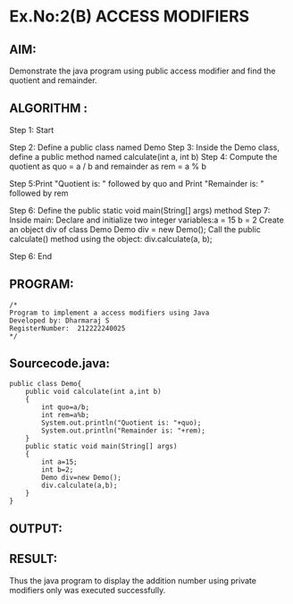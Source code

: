# Ex.No:2(B) ACCESS MODIFIERS

## AIM:
Demonstrate the java program using public access modifier and find the quotient and remainder.

## ALGORITHM :
Step 1: Start

Step 2: Define a public class named Demo
Step 3: Inside the Demo class, define a public method named calculate(int a, int b)
Step 4: Compute the quotient as quo = a / b and remainder as rem = a % b


Step 5:Print "Quotient is: " followed by quo and Print "Remainder is: " followed by rem

Step 6: Define the public static void main(String[] args) method
Step 7: Inside main: Declare and initialize two integer variables:a = 15 b = 2
Create an object div of class Demo
Demo div = new Demo();
Call the public calculate() method using the object:
div.calculate(a, b);

Step 6: End








## PROGRAM:
 ```
/*
Program to implement a access modifiers using Java
Developed by: Dharmaraj S
RegisterNumber:  212222240025
*/
```

## Sourcecode.java:
```
public class Demo{
    public void calculate(int a,int b)
    {
        int quo=a/b;
        int rem=a%b;
        System.out.println("Quotient is: "+quo);
        System.out.println("Remainder is: "+rem);
    }
    public static void main(String[] args)
    {
        int a=15;
        int b=2;
        Demo div=new Demo();
        div.calculate(a,b);
    }
}
```
## OUTPUT:



## RESULT:
Thus the java program to display the addition number using private modifiers only was executed successfully.


